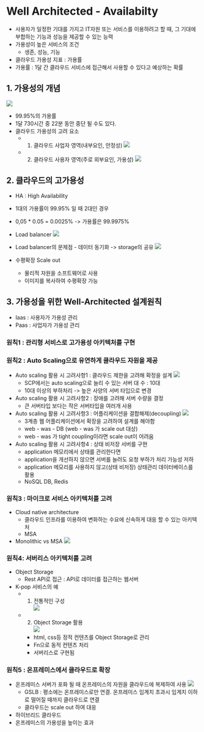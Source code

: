 # Well Architected - Availabilty
  - 사용자가 일정한 기대를 가지고 IT자원 또는 서비스를 이용하려고 할 때, 그 기대에 부합하는 기능과 성능을 제공할 수 있는 능력
  - 가용성이 높은 서비스의 조건
    - 생존, 성능, 기능
  - 클라우드 가용성 지표 : 가용률
  - 가용률 : 1달 간 클라우드 서비스에 접근해서 사용할 수 있다고 예상하는 확률

## 1. 가용성의 개념
 ![](/img/availability001.png)
  - 99.95%의 가용률
  - 1달 730시간 중 22분 동안 중단 될 수도 있다.
  - 클라우드 가용성의 고려 요소
    - 1. 클라우드 사업자 영역(내부요인, 안정성)
    ![](/img/availability002.png)
    - 2. 클라우드 사용자 영역(주로 외부요인, 가용성)
    ![](/img/availability003.png)

## 2. 클라우드의 고가용성
  - HA : High Availability
  - 1대의 가용률이 99.95% 일 때 2대인 경우
  - 0,05 * 0.05 = 0.0025% -> 가용률은 99.9975%
  - Load balancer
  ![](/img/availability004.png) 
  - Load balancer의 문제점 - 데이터 동기화 -> storage의 공유
  ![](/img/availability005.png) 
  
  - 수평확장 Scale out
    - 물리적 자원을 소프트웨어로 사용
    - 이미지를 복사하여 수평확장 가능

## 3. 가용성을 위한 Well-Architected 설계원칙
  - Iaas : 사용자가 가용성 관리 
  - Paas : 사업자가 가용성 관리
### 원칙1 : 관리형 서비스로 고가용성 아키텍처를 구현

### 원칙2 : Auto Scaling으로 유연하게 클라우드 자원을 제공
  - Auto scaling 활용 시 고려사항1 : 클라우드 제한을 고려해 확정을 설계
  ![](/img/availability006.png)
    - SCP에서는 auto scaling으로 늘리 수 있는 서버 대 수 : 10대
    - 10대 이상의 부하처리 -> 높은 사양의 서버 타입으로 변경
  - Auto scaling 활용 시 고려사항2 : 장애를 고려해 서버 수량을 결정
    - 큰 서버타입 보다는 작은 서버타입을 여러개 사용
  - Auto scaling 활용 시 고려사항3 : 어플리케이션을 결합해제(decoupling)
    ![](/img/availability007.png)
    - 3계층 웹 어플리케이션에서 확장을 고려하여 설계를 해야함
    - web - was - DB  (web - was 가 scale out 대상)
    - web - was 가 tight coupling이라면 scale out이 어려움
  - Auto scaling 활용 시 고려사항4 : 상태 비저장 서버를 구현
    - application 메모리에서 상태를 관리한다면 
    - application을 개선하지 않으면 서버를 늘려도 요청 부하가 처리 가능성 저하
    - application 메모리를 사용하지 않고(상태 비저장) 상태관리 데이터베이스를 활용
    - NoSQL DB, Redis
 
### 원칙3 : 마이크로 서비스 아키텍처를 고려
 - Cloud native architecture
   - 클라우드 인프라를 이용하여 변화하는 수요에 신속하게 대응 할 수 있는 아키텍처
   - MSA 
 - Monolithic vs MSA
  ![](/img/availability008.png)

### 원칙4: 서버리스 아키텍처를 고려
  - Object Storage
    - Rest API로 접근 : API로 데이터를 접근하는 웹서버
  - K-pop 서비스의 예
    - 1. 전통적인 구성<br>
    ![](/img/availability009.png)
    - 2. Object Storage 활용<br>
    ![](/img/availability010.png)
      - html, css등 정적 컨텐츠를 Object Storage로 관리
      - Fn으로 동적 컨텐츠 처리
      - 서버리스로 구현됨

### 원칙5 : 온프레미스에서 클라우드로 확장
  - 온프레미스 서버가 포화 될 때 온프레미스의 자원을 클라우드에 복제하여 사용
  ![](/img/availability011.png)
    - GSLB : 평소에는 온프레미스로만 연결. 온프레미스 임계치 초과시 임계치 이하로 떨어질 때까지 클라우드로 연결
    - 클라우드는 scale out 하여 대응   
  - 하이브리드 클라우드
  - 온프레미스의 가용성을 높이는 효과